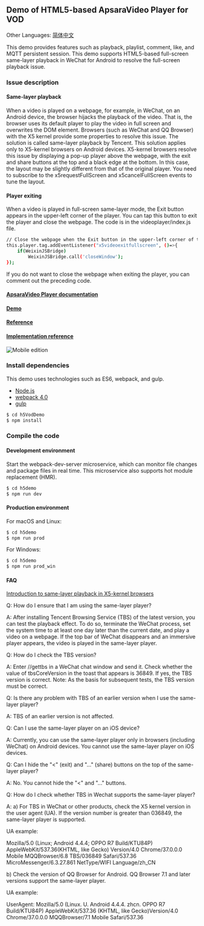 ## Demo of HTML5-based ApsaraVideo Player for VOD

Other Languages: [简体中文](https://github.com/aliyunvideo/AliyunPlayer_Web/blob/master/h5VodDemo/README.zh_CN.md)

This demo provides features such as playback, playlist, comment, like, and MQTT persistent session. This demo supports HTML5-based full-screen same-layer playback in WeChat for Android to resolve the full-screen playback issue.

### Issue description

#### Same-layer playback

When a video is played on a webpage, for example, in WeChat, on an Android device, the browser hijacks the playback of the video. That is, the browser uses its default player to play the video in full screen and overwrites the DOM element. Browsers (such as WeChat and QQ Browser) with the X5 kernel provide some properties to resolve this issue. The solution is called same-layer playback by Tencent. This solution applies only to X5-kernel browsers on Android devices. X5-kernel browsers resolve this issue by displaying a pop-up player above the webpage, with the exit and share buttons at the top and a black edge at the bottom. In this case, the layout may be slightly different from that of the original player. You need to subscribe to the x5requestFullScreen and x5cancelFullScreen events to tune the layout.

#### Player exiting

When a video is played in full-screen same-layer mode, the Exit button appears in the upper-left corner of the player. You can tap this button to exit the player and close the webpage. The code is in the videoplayer/index.js file.

```sh
// Close the webpage when the Exit button in the upper-left corner of the player is tapped in WeChat.
this.player.tag.addEventListener("x5videoexitfullscreen", ()=>{
    if(WeixinJSBridge)
        WeixinJSBridge.call('closeWindow');
});
```

If you do not want to close the webpage when exiting the player, you can comment out the preceding code.

#### [ApsaraVideo Player documentation](https://help.aliyun.com/document_detail/125570.html)

#### [Demo](https://player.alicdn.com/aliplayer/)

#### [Reference](https://help.aliyun.com/document_detail/62953.html?spm=5176.doc51991.2.21.c1yAdY)

#### [Implementation reference](http://www.jianshu.com/p/4ac1aa9fd087)

![Mobile edition](https://player.alicdn.com/aliplayer/img/h5demosmall.png)

### Install dependencies

This demo uses technologies such as ES6, webpack, and gulp.

- [Node.js](https://nodejs.org/en/)
- [webpack 4.0](https://webpack.js.org/)
- [gulp](https://gulpjs.com)

```sh
$ cd h5VodDemo
$ npm install
```

### Compile the code

#### Development environment

Start the webpack-dev-server microservice, which can monitor file changes and package files in real time. This microservice also supports hot module replacement (HMR).

```sh
$ cd h5demo
$ npm run dev
```

#### Production environment

For macOS and Linux:

```sh
$ cd h5demo
$ npm run prod
```

For Windows:

```sh
$ cd h5demo
$ npm run prod_win
```

#### FAQ

[Introduction to same-layer playback in X5-kernel browsers](https://x5.tencent.com/tbs/guide/video.html)

Q: How do I ensure that I am using the same-layer player?

A: After installing Tencent Browsing Service (TBS) of the latest version, you can test the playback effect. To do so, terminate the WeChat process, set the system time to at least one day later than the current date, and play a video on a webpage. If the top bar of WeChat disappears and an immersive player appears, the video is played in the same-layer player.

Q: How do I check the TBS version?

A: Enter //gettbs in a WeChat chat window and send it. Check whether the value of tbsCoreVersion in the toast that appears is 36849. If yes, the TBS version is correct. Note: As the basis for subsequent tests, the TBS version must be correct.

Q: Is there any problem with TBS of an earlier version when I use the same-layer player?

A: TBS of an earlier version is not affected.

Q: Can I use the same-layer player on an iOS device?

A: Currently, you can use the same-layer player only in browsers (including WeChat) on Android devices. You cannot use the same-layer player on iOS devices.

Q: Can I hide the "<" (exit) and "..." (share) buttons on the top of the same-layer player?

A: No. You cannot hide the "<" and "..." buttons.

Q: How do I check whether TBS in Wechat supports the same-layer player?

A: a) For TBS in WeChat or other products, check the X5 kernel version in the user agent (UA). If the version number is greater than 036849, the same-layer player is supported.

UA example:

Mozilla/5.0 (Linux; Android 4.4.4; OPPO R7 Build/KTU84P) AppleWebKit/537.36(KHTML, like Gecko) Version/4.0 Chrome/37.0.0.0 Mobile MQQBrowser/6.8 TBS/036849 Safari/537.36 MicroMessenger/6.3.27.861 NetType/WIFI Language/zh_CN

b) Check the version of QQ Browser for Android. QQ Browser 7.1 and later versions support the same-layer player.

UA example:

UserAgent: Mozilla/5.0 (Linux. U. Android 4.4.4. zhcn. OPPO R7 Build/KTU84P) AppleWebKit/537.36 (KHTML, like Gecko)Version/4.0 Chrome/37.0.0.0 MQQBrowser/7.1 Mobile Safari/537.36

